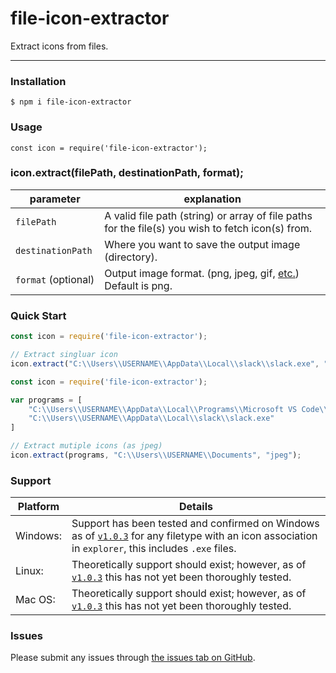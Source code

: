 # file-icon-extractor

 Extract icons from files.

---

### Installation

`$ npm i file-icon-extractor`



### Usage

`const icon = require('file-icon-extractor');`



### icon.extract(filePath, destinationPath, format);

| parameter           | explanation                                                                                                                                                                       |
| ------------------- | --------------------------------------------------------------------------------------------------------------------------------------------------------------------------------- |
| `filePath`          | A valid file path (string) or array of file paths for the file(s) you wish to fetch icon(s) from.                                                                                 |
| `destinationPath`   | Where you want to save the output image (directory).                                                                                                                              |
| `format` (optional) | Output image format. (png, jpeg, gif, [etc.](https://docs.microsoft.com/en-us/dotnet/api/system.drawing.imaging.imageformat?view=dotnet-plat-ext-5.0#properties)) Default is png. |

### Quick Start

```js
const icon = require('file-icon-extractor');

// Extract singluar icon
icon.extract("C:\\Users\\USERNAME\\AppData\\Local\\slack\\slack.exe", "C:\\Users\\USERNAME\\Documents");
```

```js
const icon = require('file-icon-extractor');

var programs = [
    "C:\\Users\\USERNAME\\AppData\\Local\\Programs\\Microsoft VS Code\\Code.exe",
    "C:\\Users\\USERNAME\\AppData\\Local\\slack\\slack.exe"
]

// Extract mutiple icons (as jpeg)
icon.extract(programs, "C:\\Users\\USERNAME\\Documents", "jpeg");
```

### Support

| Platform | Details                                                                                                                                              |
| -------- | ---------------------------------------------------------------------------------------------------------------------------------------------------- |
| Windows: | Support has been tested and confirmed on Windows as of [`v1.0.3`](https://github.com/kevinuulong/file-icon-extractor/releases/tag/v1.0.3) for any filetype with an icon association in `explorer`, this includes `.exe` files. |
| Linux:   | Theoretically support should exist; however, as of [`v1.0.3`](https://github.com/kevinuulong/file-icon-extractor/releases/tag/v1.0.3) this has not yet been thoroughly tested.                                                  |
| Mac OS:  | Theoretically support should exist; however, as of [`v1.0.3`](https://github.com/kevinuulong/file-icon-extractor/releases/tag/v1.0.3) this has not yet been thoroughly tested.                                                  |

### Issues

Please submit any issues through [the issues tab on GitHub](https://github.com/kevinuulong/file-icon-extractor/issues).
